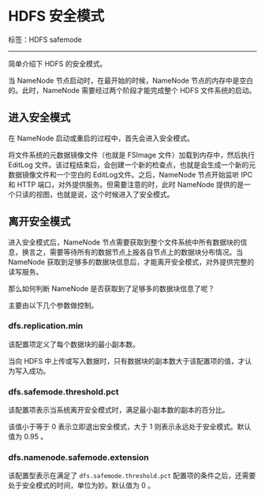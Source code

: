 # HDFS 安全模式

标签：HDFS safemode

---

简单介绍下 HDFS 的安全模式。

当 NameNode 节点启动时，在最开始的时候，NameNode 节点的内存中是空白的。此时，NameNode 需要经过两个阶段才能完成整个 HDFS 文件系统的启动。

## 进入安全模式

在 NameNode 启动或重启的过程中，首先会进入安全模式。

将文件系统的元数据镜像文件（也就是 FSImage 文件）加载到内存中，然后执行 EditLog 文件。该过程结束后，会创建一个新的检查点，也就是会生成一个新的元数据镜像文件和一个空白的 EditLog文件。之后，NameNode 节点开始监听 IPC 和 HTTP 端口，对外提供服务。但需要注意的时，此时 NameNode 提供的是一个只读的视图，也就是说，这个时候进入了安全模式。

## 离开安全模式

进入安全模式后，NameNode 节点需要获取到整个文件系统中所有数据块的信息，换言之，需要等待所有的数据节点上报各自节点上的数据块分布情况。当 NameNode 获取到足够多的数据块信息后，才能离开安全模式，对外提供完整的读写服务。

那么如何判断 NameNode 是否获取到了足够多的数据块信息了呢？

主要由以下几个参数做控制。

### dfs.replication.min

该配置项定义了每个数据块的最小副本数。

当向 HDFS 中上传或写入数据时，只有数据块的副本数大于该配置项的值，才认为写入成功。

### dfs.safemode.threshold.pct

该配置项表示当系统离开安全模式时，满足最小副本数的副本的百分比。

该值小于等于 0 表示立即退出安全模式，大于 1 则表示永远处于安全模式。默认值为 0.95 。

### dfs.namenode.safemode.extension

该配置型表示在满足了 `dfs.safemode.threshold.pct` 配置项的条件之后，还需要处于安全模式的时间，单位为妙。默认值为 0 。

